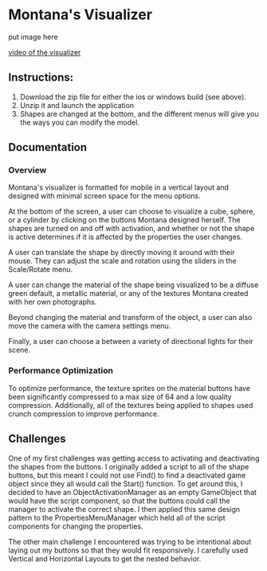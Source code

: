 # Montana's Visualizer

put image here

[video of the visualizer](https://drive.google.com/file/d/1heyGv4vw9FsjLFrZe9nAr4Z_AOmP6jVe/view?usp=sharing)

## Instructions:

1. Download the zip file for either the ios or windows build (see above).
2. Unzip it and launch the application
3. Shapes are changed at the bottom, and the different menus will give you the ways you can modify the model.

## Documentation

### Overview
Montana's visualizer is formatted for mobile in a vertical layout and designed with minimal screen space for the menu options.  

At the bottom of the screen, a user can choose to visualize a cube, sphere, or a cylinder by clicking on the buttons Montana designed herself.  The shapes are turned on and off with activation, and whether or not the shape is active determines if it is affected by the properties the user changes.

A user can translate the shape by directly moving it around with their mouse.  They can adjust the scale and rotation using the sliders in the Scale/Rotate menu.

A user can change the material of the shape being visualized to be a diffuse green default, a metallic material, or any of the textures Montana created with her own photographs.

Beyond changing the material and transform of the object, a user can also move the camera with the camera settings menu.

Finally, a user can choose a between a variety of directional lights for their scene.  

### Performance Optimization
To optimize performance, the texture sprites on the material buttons have been significantly compressed to a max size of 64 and a low quality compression.  Additionally, all of the textures being applied to shapes used crunch compression to improve performance.

## Challenges
One of my first challenges was getting access to activating and deactivating the shapes from the buttons.  I originally added a script to all of the shape buttons, but this meant I could not use Find() to find a deactivated game object since they all would call the Start() function.  To get around this, I decided to have an ObjectActivationManager as an empty GameObject that would have the script component, so that the buttons could call the manager to activate the correct shape.  I then applied this same design pattern to the PropertiesMenuManager which held all of the script components for changing the properties.  

The other main challenge I encountered was trying to be intentional about laying out my buttons so that they would fit responsively. I carefully used Vertical and Horizontal Layouts to get the nested behavior.


